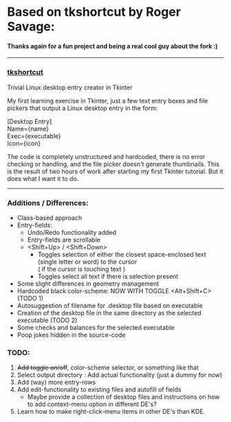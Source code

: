 # Based on tkshortcut by Roger Savage:
#### Thanks again for a fun project and being a real cool guy about the fork :)
---

### [tkshortcut](https://github.com/rogersavage/tkshortcut)
Trivial Linux desktop entry creator in Tkinter

My first learning exercise in Tkinter, just a few text entry boxes and file pickers that output a Linux desktop entry in the form:

[Desktop Entry]<br>
Name={name}<br>
Exec={executable}<br>
Icon={icon}<br>

The code is completely unstructured and hardcoded, there is no error checking or handling, and the file picker doesn't generate thumbnails. 
This is the result of two hours of work after starting my first Tkinter tutorial. But it does what I want it to do.

---

### Additions / Differences:
- Class-based approach
- Entry-fields:
  - Undo/Redo functionality added
  - Entry-fields are scrollable
  - <Shift+Up> / <Shift+Down>
    - Toggles selection of either the closest space-enclosed text (single letter or word) to the cursor<br>( if the cursor is touching text )
    - Toggles select all text if there is selection present
- Some slight differences in geometry management
- Hardcoded black color-scheme: NOW WITH TOGGLE <Alt+Shift+C> (TODO 1)
- Autosuggestion of filename for .desktop file based on executable
- Creation of the desktop file in the same directory as the selected executable (TODO 2)
- Some checks and balances for the selected executable
- Poop jokes hidden in the source-code

### TODO:
1. ~~Add toggle on/off~~, color-scheme selector, or something like that
2. Select output directory : Add actual functionality (just a dummy for now)
3. Add (way) more entry-rows
4. Add edit-functionality to existing files and autofill of fields
   - Maybe provide a collection of desktop files and instructions on how to add context-menu option in different DE's?  
5. Learn how to make right-click-menu items in other DE's than KDE.
